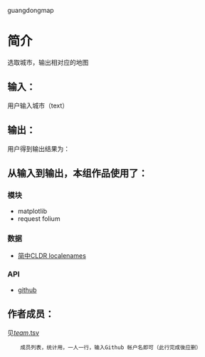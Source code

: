 guangdongmap


		
# 简介 
选取城市，输出相对应的地图


		

## 输入：
用户输入城市（text）
## 输出：
用户得到输出结果为：
## 从输入到输出，本组作品使用了：
### 模块
* matplotlib
* request
folium
### 数据
* [简中CLDR localenames](http://www.cnblogs.com/zhangqs008/archive/2011/05/09/2341138.html)
### API
* [github](http://lbs.amap.com/api/uri-api/summary/)

## 作者成员：
见[_team_.tsv](_team_/_team_.tsv)


		成员列表，统计用，一人一行，输入Github 帐户名即可（此行完成後应删）

